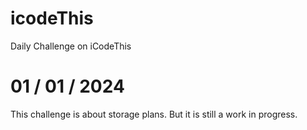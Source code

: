 # icodeThis
Daily Challenge on iCodeThis

# 01 / 01 / 2024

This challenge is about storage plans. But it is still a work in progress.

